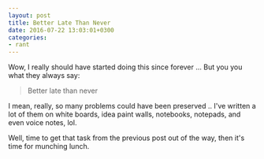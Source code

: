 ```yaml
---
layout: post
title: Better Late Than Never
date: 2016-07-22 13:03:01+0300
categories: 
- rant
---
```


Wow, I really should have started doing this since forever ... But you you what they always say:

> Better late than never

I mean, really, so many problems could have been preserved .. I've written a lot of them on white boards, idea paint walls, notebooks, notepads, and even voice notes, lol.

Well, time to get that task from the previous post out of the way, then it's time for munching lunch.
